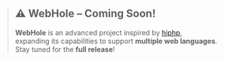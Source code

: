 > ## ⚠️ WebHole – Coming Soon!
> **WebHole** is an advanced project inspired by [hiphp](https://github.com/yasserbdj96/hiphp),  
> expanding its capabilities to support **multiple web languages**.  
> Stay tuned for the **full release**!
